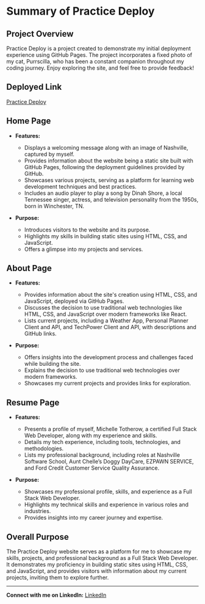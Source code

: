 # Summary of Practice Deploy

## Project Overview

Practice Deploy is a project created to demonstrate my initial deployment experience using GitHub Pages. The project incorporates a fixed photo of my cat, Purrscilla, who has been a constant companion throughout my coding journey. Enjoy exploring the site, and feel free to provide feedback!

## Deployed Link

[Practice Deploy](https://thechelle13.github.io/)

## Home Page

- **Features:**
  - Displays a welcoming message along with an image of Nashville, captured by myself.
  - Provides information about the website being a static site built with GitHub Pages, following the deployment guidelines provided by GitHub.
  - Showcases various projects, serving as a platform for learning web development techniques and best practices.
  - Includes an audio player to play a song by Dinah Shore, a local Tennessee singer, actress, and television personality from the 1950s, born in Winchester, TN.

- **Purpose:** 
  - Introduces visitors to the website and its purpose.
  - Highlights my skills in building static sites using HTML, CSS, and JavaScript.
  - Offers a glimpse into my projects and services.

## About Page

- **Features:**
  - Provides information about the site's creation using HTML, CSS, and JavaScript, deployed via GitHub Pages.
  - Discusses the decision to use traditional web technologies like HTML, CSS, and JavaScript over modern frameworks like React.
  - Lists current projects, including a Weather App, Personal Planner Client and API, and TechPower Client and API, with descriptions and GitHub links.

- **Purpose:** 
  - Offers insights into the development process and challenges faced while building the site.
  - Explains the decision to use traditional web technologies over modern frameworks.
  - Showcases my current projects and provides links for exploration.

## Resume Page

- **Features:**
  - Presents a profile of myself, Michelle Totherow, a certified Full Stack Web Developer, along with my experience and skills.
  - Details my tech experience, including tools, technologies, and methodologies.
  - Lists my professional background, including roles at Nashville Software School, Aunt Chelle’s Doggy DayCare, EZPAWN SERVICE, and Ford Credit Customer Service Quality Assurance.

- **Purpose:** 
  - Showcases my professional profile, skills, and experience as a Full Stack Web Developer.
  - Highlights my technical skills and experience in various roles and industries.
  - Provides insights into my career journey and expertise.

## Overall Purpose

The Practice Deploy website serves as a platform for me to showcase my skills, projects, and professional background as a Full Stack Web Developer. It demonstrates my proficiency in building static sites using HTML, CSS, and JavaScript, and provides visitors with information about my current projects, inviting them to explore further.

---

**Connect with me on LinkedIn:** [LinkedIn](https://www.linkedin.com/in/michelletotherow/)
